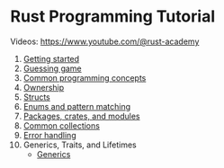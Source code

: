 # Rust Programming Tutorial

Videos: https://www.youtube.com/@rust-academy

1. [Getting started](hello_world)
2. [Guessing game](guessing_game)
3. [Common programming concepts](common_concepts)
4. [Ownership](ownership)
5. [Structs](structs)
6. [Enums and pattern matching](enums)
7. [Packages, crates, and modules](modules)
8. [Common collections](collections) 
9. [Error handling](errors)
10. Generics, Traits, and Lifetimes
    * [Generics](generics)

[//]: # (   * [Traits]&#40;&#41;)
[//]: # (   * [Lifetimes]&#40;&#41;)